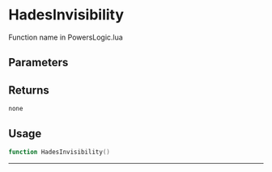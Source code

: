 # HadesInvisibility
Function name in PowersLogic.lua
## Parameters

## Returns
`none`
## Usage
```lua
function HadesInvisibility()
```
---
